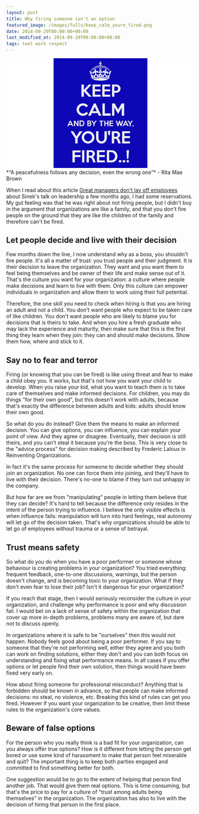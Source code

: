 ```yaml
---
layout: post
title: Why firing someone isn't an option
featured_image: /images/fulls/keep_calm_youre_fired.png
date: 2014-09-29T00:00:00+00:00
last_modified_at: 2014-09-29T00:00:00+00:00
tags: teal work respect 
---
```

<img src="/images/fulls/keep_calm_youre_fired.png" class="fit image" title='Keep calm and by the way you are fired'>
*“A peacefulness follows any decision, even the wrong one”*
 - Rita Mae Brown

When I read about this article [Great managers don't lay off employees](https://www.linkedin.com/today/post/article/20140321213128-13780238-simon-sinek-great-managers-don-t-layoff-employees) about Sinek's talk on leadership a few months ago, I had some reservations. My gut feeling was that he was right about not firing people, but I didn't buy in the argument that organizations are like a family, and that you don't fire people on the ground that they are like the children of the family and therefore can't be fired.

## Let people decide and live with their decision

Few months down the line, I now understand why as a boss, you shouldn't fire people. It's all a matter of trust: you trust people and their judgment. It is their decision to leave the organization. They want and you want them to feel being themselves and be owner of their life and make sense out of it. That's the culture you want for your organization: a culture where people make decisions and learn to live with them. Only this culture can empower individuals in organization and allow them to work using their full potential.

Therefore, the one skill you need to check when hiring is that you are hiring an adult and not a child. You don't want people who expect to be taken care of like children. You don't want people who are likely to blame you for decisions that is theirs to take. And when you hire a fresh graduate who may lack the experience and maturity, then make sure that this is the first thing they learn when they join: they can and should make decisions. Show them how, where and stick to it.

## Say no to fear and terror

Firing (or knowing that you can be fired) is like using threat and fear to make a child obey you. It works, but that's not how you want your child to develop. When you raise your kid, what you want to teach them is to take care of themselves and make informed decisions. For children, you may do things "for their own good", but this doesn't work with adults, because that's exactly the difference between adults and kids: adults should know their own good.

So what do you do instead? Give them the means to make an informed decision. You can give options, you can influence, you can explain your point of view. And they agree or disagree. Eventually, their decision is still theirs, and you can't steal it because you're the boss. This is very close to the "advice process" for decision making described by Frederic Laloux in Reinventing Organizations.

In fact it's the same process for someone to decide whether they should join an organization. No one can force them into joining, and they'll have to live with their decision. There's no-one to blame if they turn out unhappy in the company.

But how far are we from "manipulating" people in letting them believe that they can decide? It's hard to tell because the difference only resides in the intent of the person trying to influence. I believe the only visible effects is when influence fails: manipulation will turn into hard feelings, real autonomy will let go of the decision taken. That's why organizations should be able to let go of employees without trauma or a sense of betrayal.

## Trust means safety

So what do you do when you have a poor performer or someone whose behaviour is creating problems in your organization? You tried everything: frequent feedback, one-to-one discussions, warnings, but the person doesn't change, and is becoming toxic to your organization. What if they don't even fear to lose their job? Isn't it dangerous for your organization?

If you reach that stage, then I would seriously reconsider the culture in your organization, and challenge why performance is poor and why discussion fail. I would bet on a lack of sense of safety within the organization that cover up more in-depth problems, problems many are aware of, but dare not to discuss openly.

In organizations where it is safe to be "ourselves" then this would not happen. Nobody feels good about being a poor performer. If you say to someone that they're not performing well, either they agree and you both can work on finding solutions, either they don't and you can both focus on understanding and fixing what performance means. In all cases if you offer options or let people find their own solution, then things would have been fixed very early on.

How about firing someone for professional misconduct? Anything that is forbidden should be known in advance, so that people can make informed decisions: no steal, no violence, etc. Breaking this kind of rules can get you fired. However if you want your organization to be creative, then limit these rules to the organization's core values.

## Beware of false options

For the person who you really think is a bad fit for your organization, can you always offer true options? How is it different from letting the person get bored or use some kind of harassment to make that person feel miserable and quit? The important thing is to keep both parties engaged and committed to find something better for both. 

One suggestion would be to go to the extent of helping that person find another job. That would give them real options. This is time consuming, but that's the price to pay for a culture of "trust among adults being themselves" in the organization. The organization has also to live with the decision of hiring that person in the first place.
